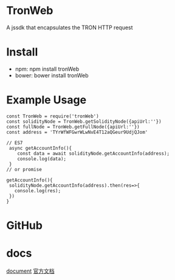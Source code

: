 # TronWeb


A jssdk that encapsulates the TRON HTTP request

# Install
* npm: npm install tronWeb
* bower: bower install tronWeb


# Example Usage
```
const TronWeb = require('tronWeb')
const solidityNode = TronWeb.getSolidityNode({apiUrl:''})  
const fullNode = TronWeb.getFullNode({apiUrl:''})  
const address = 'TYrWfWFGwrWLwNvE4T12aQGeur9UdjQJom'

// ES7
 async getAccountInfo(){
    const data = await solidityNode.getAccountInfo(address);
    console.log(data);
 }
// or promise

getAccountInfo(){
 solidityNode.getAccountInfo(address).then(res=>{
   console.log(res);
 })
}    
```

# GitHub

# docs
[document](http://doc.tron.network/)
[官方文档](http://doc.tron.network/)

